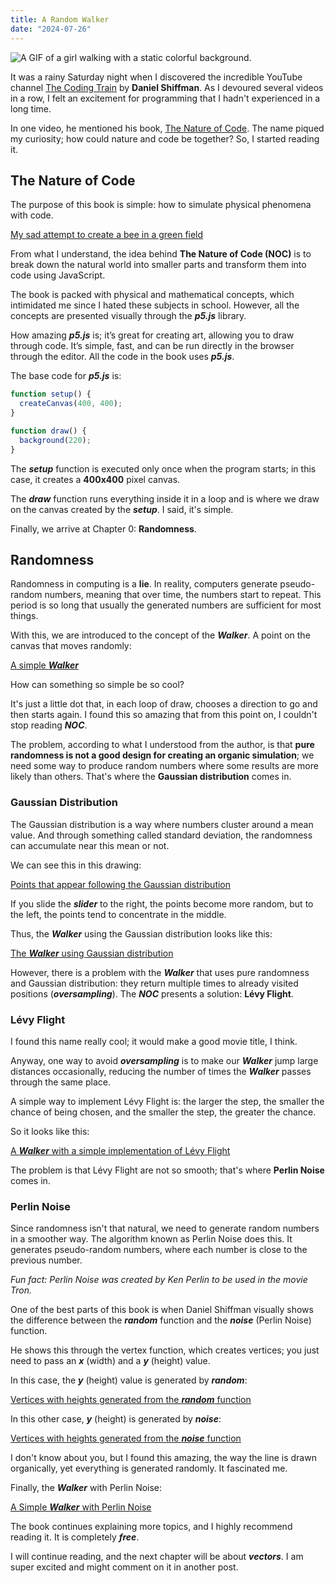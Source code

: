 ```yaml
---
title: A Random Walker
date: "2024-07-26"
---
```


![A GIF of a girl walking with a static colorful background.](/walking.webp)

It was a rainy Saturday night when I discovered the incredible YouTube channel [The Coding Train](https://www.youtube.com/@TheCodingTrain) by **Daniel Shiffman**. As I devoured several videos in a row, I felt an excitement for programming that I hadn't experienced in a long time.

In one video, he mentioned his book, [The Nature of Code](https://natureofcode.com/). The name piqued my curiosity; how could nature and code be together? So, I started reading it.

## The Nature of Code

The purpose of this book is simple: how to simulate physical phenomena with code.

[My sad attempt to create a bee in a green field](https://editor.p5js.org/jhocore/full/DODgq6suN)

From what I understand, the idea behind **The Nature of Code (NOC)** is to break down the natural world into smaller parts and transform them into code using JavaScript.

The book is packed with physical and mathematical concepts, which intimidated me since I hated these subjects in school. However, all the concepts are presented visually through the **_p5.js_** library.

How amazing **_p5.js_** is; it’s great for creating art, allowing you to draw through code. It’s simple, fast, and can be run directly in the browser through the editor. All the code in the book uses **_p5.js_**.

The base code for **_p5.js_** is:

```js
function setup() {
  createCanvas(400, 400);
}

function draw() {
  background(220);
}
```

The **_setup_** function is executed only once when the program starts; in this case, it creates a **400x400** pixel canvas.

The **_draw_** function runs everything inside it in a loop and is where we draw on the canvas created by the **_setup_**. I said, it's simple.

Finally, we arrive at Chapter 0: **Randomness**.

## Randomness

Randomness in computing is a **lie**. In reality, computers generate pseudo-random numbers, meaning that over time, the numbers start to repeat. This period is so long that usually the generated numbers are sufficient for most things.

With this, we are introduced to the concept of the **_Walker_**. A point on the canvas that moves randomly:

[A simple **_Walker_**](https://editor.p5js.org/jhocore/full/dBdk-VWmu)

How can something so simple be so cool?

It's just a little dot that, in each loop of draw, chooses a direction to go and then starts again. I found this so amazing that from this point on, I couldn't stop reading **_NOC_**.

The problem, according to what I understood from the author, is that **pure randomness is not a good design for creating an organic simulation**; we need some way to produce random numbers where some results are more likely than others. That's where the **Gaussian distribution** comes in.

### Gaussian Distribution

The Gaussian distribution is a way where numbers cluster around a mean value. And through something called standard deviation, the randomness can accumulate near this mean or not.

We can see this in this drawing:

[Points that appear following the Gaussian distribution](https://editor.p5js.org/jhocore/full/z1KDRMB32)

If you slide the **_slider_** to the right, the points become more random, but to the left, the points tend to concentrate in the middle.

Thus, the **_Walker_** using the Gaussian distribution looks like this:

[The **_Walker_** using Gaussian distribution](https://editor.p5js.org/jhocore/full/5NaMxvyjs)

However, there is a problem with the **_Walker_** that uses pure randomness and Gaussian distribution: they return multiple times to already visited positions (**_oversampling_**). The **_NOC_** presents a solution: **Lévy Flight**.

### Lévy Flight

I found this name really cool; it would make a good movie title, I think.

Anyway, one way to avoid **_oversampling_** is to make our **_Walker_** jump large distances occasionally, reducing the number of times the **_Walker_** passes through the same place.

A simple way to implement Lévy Flight is: the larger the step, the smaller the chance of being chosen, and the smaller the step, the greater the chance.

So it looks like this:

[A **_Walker_** with a simple implementation of Lévy Flight](https://editor.p5js.org/jhocore/full/_TVeoYjAw)

The problem is that Lévy Flight are not so smooth; that's where **Perlin Noise** comes in.

### Perlin Noise

Since randomness isn't that natural, we need to generate random numbers in a smoother way. The algorithm known as Perlin Noise does this. It generates pseudo-random numbers, where each number is close to the previous number.

_Fun fact: Perlin Noise was created by Ken Perlin to be used in the movie Tron._

One of the best parts of this book is when Daniel Shiffman visually shows the difference between the **_random_** function and the **_noise_** (Perlin Noise) function.

He shows this through the vertex function, which creates vertices; you just need to pass an **_x_** (width) and a **_y_** (height) value.

In this case, the **_y_** (height) value is generated by **_random_**:

[Vertices with heights generated from the **_random_** function](https://editor.p5js.org/jhocore/full/0020FfYPA)

In this other case, **_y_** (height) is generated by **_noise_**:

[Vertices with heights generated from the **_noise_** function](https://editor.p5js.org/jhocore/full/V07H-n-bT)

I don't know about you, but I found this amazing, the way the line is drawn organically, yet everything is generated randomly. It fascinated me.

Finally, the **_Walker_** with Perlin Noise:

[A Simple **_Walker_** with Perlin Noise](https://editor.p5js.org/jhocore/full/0lEbvMagJ)

The book continues explaining more topics, and I highly recommend reading it. It is completely **_free_**.

I will continue reading, and the next chapter will be about **_vectors_**. I am super excited and might comment on it in another post.
